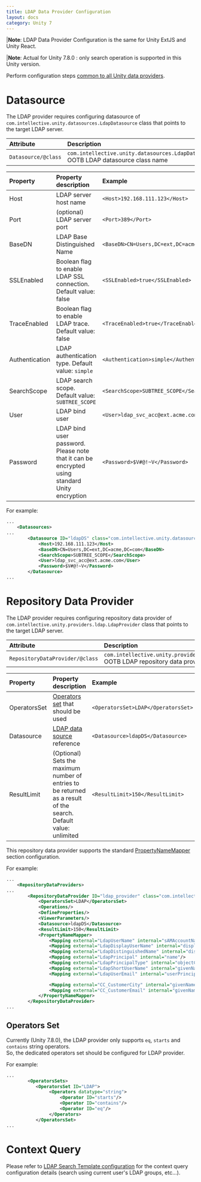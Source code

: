 ```yaml
---
title: LDAP Data Provider Configuration 
layout: docs
category: Unity 7
---
```

|**Note**: LDAP Data Provider Configuration is the same for Unity ExtJS and Unity React.   

|**Note**: Actual for Unity 7.8.0 : only search operation is supported in this Unity version.

Perform configuration steps [common to all Unity data providers](../repository-data-providers.md#common-steps-to-configure-data-provider).

# Datasource

The LDAP provider requires configuring datasource of `com.intellective.unity.datasources.LdapDatasource` class that points to the target LDAP server.

|Attribute | Description |
|:---------|:------------|
|`Datasource/@class`| `com.intellective.unity.datasources.LdapDatasource` OOTB LDAP datasource class name|

| Property       | Property description              | Example        |
|:---------------|:--------------------------------|:---------------|
| Host | LDAP server host name | `<Host>192.168.111.123</Host>` |
| Port | (optional) LDAP server port | `<Port>389</Port>` |
| BaseDN | LDAP Base Distinguished Name | `<BaseDN>CN=Users,DC=ext,DC=acme,DC=com</BaseDN>` | 
| SSLEnabled | Boolean flag to enable LDAP SSL connection. Default value: false | `<SSLEnabled>true</SSLEnabled>` | 
| TraceEnabled | Boolean flag to enable LDAP trace. Default value: false | `<TraceEnabled>true</TraceEnabled>` | 
| Authentication | LDAP authentication type. Default value: `simple` | `<Authentication>simple</Authentication>` | 
| SearchScope | LDAP search scope. Default value: `SUBTREE_SCOPE` | `<SearchScope>SUBTREE_SCOPE</SearchScope>` | 
| User | LDAP bind user | `<User>ldap_svc_acc@ext.acme.com</User>` | 
| Password | LDAP bind user password.  Please note that it can be encrypted using standard Unity encryption | `<Password>$V#@!~V</Password>` |  

For example:
```xml
...
    <Datasources>
...
        <Datasource ID="ldapDS" class="com.intellective.unity.datasources.LdapDatasource">
            <Host>192.168.111.123</Host>
            <BaseDN>CN=Users,DC=ext,DC=acme,DC=com</BaseDN>
            <SearchScope>SUBTREE_SCOPE</SearchScope>
            <User>ldap_svc_acc@ext.acme.com</User>
            <Password>$V#@!~V</Password>
        </Datasource>
...
```

# Repository Data Provider

The LDAP provider requires configuring repository data provider of `com.intellective.unity.providers.ldap.LdapProvider` class that points to the target LDAP server.  

|Attribute | Description |
|:---------|:------------|
|`RepositoryDataProvider/@class`| `com.intellective.unity.providers.ldap.LdapProvider` OOTB LDAP repository data provider class name|

| Property       | Property description              | Example        |
|:---------------|:--------------------------------|:---------------|
| OperatorsSet | [Operators set](ldap.md#operators-set) that should be used | `<OperatorsSet>LDAP</OperatorsSet>` | 
| Datasource | [LDAP data source](ldap.md#datasource) reference| `<Datasource>ldapDS</Datasource>` |
| ResultLimit | (Optional) Sets the maximum number of entries to be returned as a result of the search. Default value: unlimited | `<ResultLimit>150</ResultLimit>` |

This repository data provider supports the standard [PropertyNameMapper](../repository-data-providers.md#property-name-mapping) section configuration.  

For example:
```xml
...
    <RepositoryDataProviders>
...
        <RepositoryDataProvider ID="ldap_provider" class="com.intellective.unity.providers.ldap.LdapProvider">
            <OperatorsSet>LDAP</OperatorsSet>
            <Operations/>
            <DefineProperties/>
            <ViewerParameters/>
            <Datasource>ldapDS</Datasource>
            <ResultLimit>150</ResultLimit>
            <PropertyNameMapper>
                <Mapping external="LdapUserName" internal="sAMAccountName"/>
                <Mapping external="LdapDisplayUserName" internal="displayName"/>
                <Mapping external="LdapDistinguishedName" internal="distinguishedName"/>
                <Mapping external="LdapPrincipal" internal="name"/>
                <Mapping external="LdapPrincipalType" internal="objectClass"/>
                <Mapping external="LdapShortUserName" internal="givenName"/>
                <Mapping external="LdapUserEmail" internal="userPrincipalName"/>

                <Mapping external="CC_CustomerCity" internal="givenName"/>
                <Mapping external="CC_CustomerEmail" internal="givenName"/>
            </PropertyNameMapper>
        </RepositoryDataProvider>
...
```

## Operators Set

Currently (Unity 7.8.0), the LDAP provider only supports `eq`, `starts` and `contains` string operators.  
So, the dedicated operators set should be configured for LDAP provider.  

For example:
```xml
...
        <OperatorsSets>
           <OperatorsSet ID="LDAP">
                <Operators datatype="string">
                    <Operator ID="starts"/>
                    <Operator ID="contains"/>
                    <Operator ID="eq"/>
                </Operators>
           </OperatorsSet>    
...
```

# Context Query

Please refer to [LDAP Search Template configuration](../search-templates/ldap.md) for the context query configuration details (search using current user's LDAP groups, etc...).

